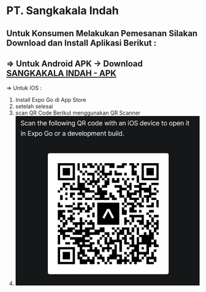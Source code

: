 
# PT. Sangkakala Indah 
Untuk Konsumen Melakukan Pemesanan Silakan Download dan Install Aplikasi Berikut : 
---
=> Untuk Android APK -> Download [SANGKAKALA INDAH - APK](https://raw.githubusercontent.com/sarisibarani/sarisibarani.github.io/main/sari-skripsi.apk)
---
=> Untuk IOS : 
1. Install Expo Go di App Store
2. setelah selesai
3. scan QR Code Berikut menggunakan QR Scanner
4. ![alt text](ios.png)

